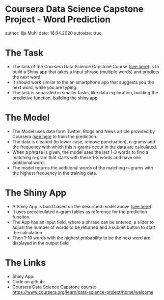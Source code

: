 Coursera Data Science Capstone Project - Word Prediction
========================================================
author: Ilja Muhl
date: 16.04.2020
autosize: true

The Task
========================================================

- The task of the Coursera Data Science Capstone Course ([see here](<https://www.coursera.org/learn/data-science-project/home/welcome>)) is to build a Shiny app that takes a input phrase (multiple words) and predicts the next word.  
- It should work similar to the an smartphone app that suggests you the next word, while you are typing.  
- The task is separated in smaller tasks, like data exploration, building the predictive function, building the shiny app.

The Model
========================================================

- The Model uses data form Twitter, Blogs and News article provided by Coursera ([see here]((<https://d396qusza40orc.cloudfront.net/dsscapstone/dataset/Coursera-SwiftKey.zip>)) to train the prediction.
- The data is cleaned (to lower case, remove punctuation), n-grams and the frequency with which this n-grams occur in the data are calculated.  
- When a phrase is given, the model uses the last 1-3 words to find a matching n-gram that starts with these 1-3 words and have one additional word.  
- The model returns the additional words of the matching n-grams with the highest frequency in the training data.



The Shiny App
========================================================

- A Shiny App is build based on the described model above ([see here](www.test.de)).
- It uses precalculated n-gram tables as reference for the prediciton funciton.
- The App has an input field, where a phrase can be entered, a slider to adjust the number of words to be returned and a submit button to start the calculation
- Then 1-10 words with the highest probability to be the next word are displayed in the output field

The Links
========================================================

- Shiny App: 
- Code on github: 
- Coursera Data Science Capstone course: <https://www.coursera.org/learn/data-science-project/home/welcome>
